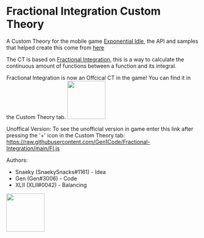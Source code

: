 # Fractional Integration Custom Theory

A Custom Theory for the mobile game [Exponential Idle](https://conicgames.github.io/exponentialidle/), the API and samples that helped create this come from [here](https://github.com/conicgames/theory-sdk)

The CT is based on [Fractional Integration](https://en.wikipedia.org/wiki/Fractional_calculus#Fractional_integrals), this is a way to calculate the continuous amount of functions between a function and its integral.

Fractional Integration is now an Offcical CT in the game! You can find it in the Custom Theory tab.
<img src="https://github.com/Gen1Code/Fractional-Integration/assets/72555054/26b437db-c14f-462c-8112-9146422d1295" width="100">

Unoffical Version:
To see the unofficial version in game enter this link after pressing the '+' icon in the Custom Theory tab: https://raw.githubusercontent.com/Gen1Code/Fractional-Integration/main/FI.js


Authors: 
- Snaeky (SnaekySnacks#1161) - Idea
- Gen (Gen#3006) - Code
- XLII (XLII#0042) - Balancing
<img src="https://github.com/Gen1Code/Fractional-Integration/assets/72555054/f9f5107c-4a9a-4d2d-81fd-44516b82fb0a" width="100">